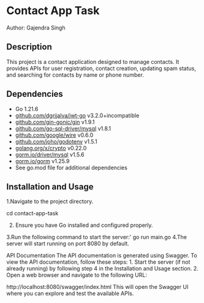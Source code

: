 # Contact App Task

Author: Gajendra Singh

## Description
This project is a contact application designed to manage contacts. It provides APIs for user registration, contact creation, updating spam status, and searching for contacts by name or phone number.

## Dependencies
- Go 1.21.6
- [github.com/dgrijalva/jwt-go](https://github.com/dgrijalva/jwt-go) v3.2.0+incompatible
- [github.com/gin-gonic/gin](https://github.com/gin-gonic/gin) v1.9.1
- [github.com/go-sql-driver/mysql](https://github.com/go-sql-driver/mysql) v1.8.1
- [github.com/google/wire](https://github.com/google/wire) v0.6.0
- [github.com/joho/godotenv](https://github.com/joho/godotenv) v1.5.1
- [golang.org/x/crypto](https://golang.org/x/crypto) v0.22.0
- [gorm.io/driver/mysql](https://gorm.io/driver/mysql) v1.5.6
- [gorm.io/gorm](https://gorm.io/gorm) v1.25.9
- See go.mod file for additional dependencies

## Installation and Usage
1.Navigate to the project directory.

cd contact-app-task

2. Ensure you have Go installed and configured properly.

3.Run the following command to start the server:'
go run main.go
4.The server will start running on port 8080 by default.


API Documentation
The API documentation is generated using Swagger. To view the API documentation, follow these steps:
1.
Start the server (if not already running) by following step 4 in the Installation and Usage section.
2.
Open a web browser and navigate to the following URL:

http://localhost:8080/swagger/index.html
This will open the Swagger UI where you can explore and test the available APIs.
